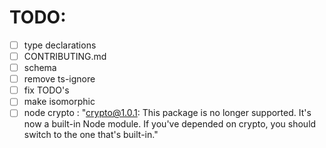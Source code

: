 # TODO:

- [ ] type declarations
- [ ] CONTRIBUTING.md
- [ ] schema
- [ ] remove ts-ignore
- [ ] fix TODO's
- [ ] make isomorphic
- [ ] node crypto : "crypto@1.0.1: This package is no longer supported. It's now
      a built-in Node module. If you've depended on crypto, you should switch to
      the one that's built-in."
